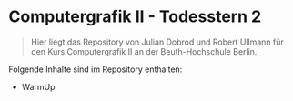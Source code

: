 # Computergrafik II - Todesstern 2  

> Hier liegt das Repository von Julian Dobrod und Robert Ullmann für den Kurs Computergrafik II an der Beuth-Hochschule Berlin.

Folgende Inhalte sind im Repository enthalten:

* WarmUp